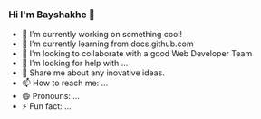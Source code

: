### Hi I'm Bayshakhe 👋


- 🔭 I’m currently working on something cool!
- 🌱 I’m currently learning from docs.github.com
- 👯 I’m looking to collaborate with a good Web Developer Team
- 🤔 I’m looking for help with ...
- 💬 Share me about any inovative ideas.
- 📫 How to reach me: ...
- 😄 Pronouns: ...
- ⚡ Fun fact: ...

